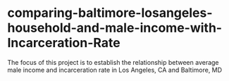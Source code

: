 # comparing-baltimore-losangeles-household-and-male-income-with-Incarceration-Rate
The focus of this project is to establish the relationship between average male income and incarceration rate in Los Angeles, CA and Baltimore, MD
